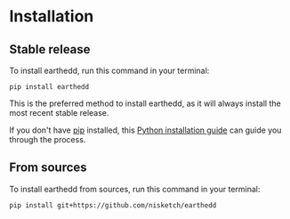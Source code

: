 # Installation

## Stable release

To install earthedd, run this command in your terminal:

```
pip install earthedd
```

This is the preferred method to install earthedd, as it will always install the most recent stable release.

If you don't have [pip](https://pip.pypa.io) installed, this [Python installation guide](http://docs.python-guide.org/en/latest/starting/installation/) can guide you through the process.

## From sources

To install earthedd from sources, run this command in your terminal:

```
pip install git+https://github.com/nisketch/earthedd
```
